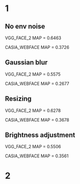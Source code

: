 # 1

## No env noise

VGG_FACE_2 MAP = 0.6463

CASIA_WEBFACE MAP = 0.3726

## Gaussian blur
VGG_FACE_2 MAP = 0.5575

CASIA_WEBFACE MAP = 0.2677

## Resizing
VGG_FACE_2 MAP = 0.6278

CASIA_WEBFACE MAP = 0.3678

## Brightness adjustment
VGG_FACE_2 MAP = 0.5506

CASIA_WEBFACE MAP = 0.3561

# 2

